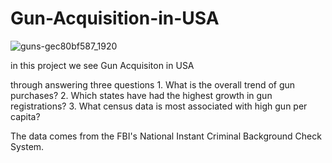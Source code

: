 # Gun-Acquisition-in-USA
![guns-gec80bf587_1920](https://user-images.githubusercontent.com/63183189/219948215-ebe0ec31-e026-493f-8dfc-c3c826585ee7.jpg)

in this project 
we see Gun Acquisiton in USA 

through answering three questions 
    1. What is the overall trend of gun purchases?
    2. Which states have had the highest growth in gun registrations? 
    3. What census data is most associated with high gun per capita? 
   
  The data comes from the FBI's National Instant Criminal Background Check System.
